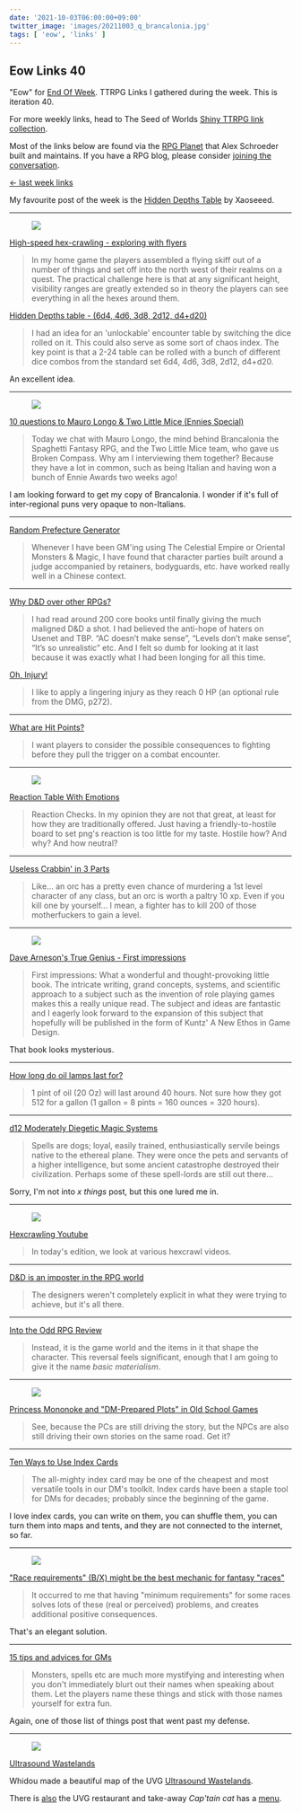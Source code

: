 ```yaml
---
date: '2021-10-03T06:00:00+09:00'
twitter_image: 'images/20211003_q_brancalonia.jpg'
tags: [ 'eow', 'links' ]
---
```


## Eow Links 40

"Eow" for [End Of Week](/#eow). TTRPG Links I gathered during the week. This is iteration 40.

For more weekly links, head to The Seed of Worlds [Shiny TTRPG link collection](https://seedofworlds.blogspot.com/search/label/weekly%20links).

Most of the links below are found via the [RPG Planet](https://campaignwiki.org/rpg/) that Alex Schroeder built and maintains. If you have a RPG blog, please consider [joining the conversation](https://campaignwiki.org/wiki/Planet/Please_join!).

[← last week links](20210925.html?t=Eow_Links_39&f=eow40)

My favourite post of the week is the [Hidden Depths Table](https://seedofworlds.blogspot.com/2021/10/hidden-depths-table-6d4-4d6-3d8-2d12.html) by Xaoseeed.

<hr/>

<figure class="right small">
<a href="https://seedofworlds.blogspot.com/2021/09/high-speed-hex-crawling-exploring-with.html"><img src="images/20211003_hispeed.jpg" loading="lazy" /></a>
<figcaption>
</figcaption>
</figure>

[High-speed hex-crawling - exploring with flyers](https://seedofworlds.blogspot.com/2021/09/high-speed-hex-crawling-exploring-with.html)

> In my home game the players assembled a flying skiff out of a number of things and set off into the north west of their realms on a quest. The practical challenge here is that at any significant height, visibility ranges are greatly extended so in theory the players can see everything in all the hexes around them.

[Hidden Depths table - (6d4, 4d6, 3d8, 2d12, d4+d20)](https://seedofworlds.blogspot.com/2021/10/hidden-depths-table-6d4-4d6-3d8-2d12.html)

> I had an idea for an 'unlockable' encounter table by switching the dice rolled on it. This could also serve as some sort of chaos index. The key point is that a 2-24 table can be rolled with a bunch of different dice combos from the standard set 6d4, 4d6, 3d8, 2d12, d4+d20.

An excellent idea.

<hr/>

<figure class="right small">
<a href="https://axianspice.blogspot.com/2021/10/10-questions-to-ennies-special-mauro.html"><img src="images/20211003_brancalonia.jpg" loading="lazy" /></a>
<figcaption>
</figcaption>
</figure>

[10 questions to Mauro Longo & Two Little Mice (Ennies Special)](https://axianspice.blogspot.com/2021/10/10-questions-to-ennies-special-mauro.html)

> Today we chat with Mauro Longo, the mind behind Brancalonia the Spaghetti Fantasy RPG, and the Two Little Mice team, who gave us Broken Compass. Why am I interviewing them together? Because they have a lot in common, such as being Italian and having won a bunch of Ennie Awards two weeks ago!

I am looking forward to get my copy of Brancalonia. I wonder if it's full of inter-regional puns very opaque to non-Italians.

<hr/>

[Random Prefecture Generator](https://celestialempire.blogspot.com/2015/11/random-prefecture-generator.html)

> Whenever I have been GM'ing using The Celestial Empire or Oriental Monsters & Magic, I have found that character parties built around a judge accompanied by retainers, bodyguards, etc. have worked really well in a Chinese context.

<hr/>

[Why D&D over other RPGs?](https://idiomdrottning.org/why-dnd)

> I had read around 200 core books until finally giving the much maligned D&D a shot. I had believed the anti-hope of haters on Usenet and TBP. “AC doesn’t make sense”, “Levels don’t make sense”, “It’s so unrealistic” etc. And I felt so dumb for looking at it last because it was exactly what I had been longing for all this time.

[Oh, Injury!](https://idiomdrottning.org/oh-injury)

> I like to apply a lingering injury as they reach 0 HP (an optional rule from the DMG, p272).

<hr/>

[What are Hit Points?](https://grumpywizard.home.blog/2021/09/30/what-are-hit-points/)

> I want players to consider the possible consequences to fighting before they pull the trigger on a combat encounter.

<hr/>

<figure class="right small">
<a href="https://archangelruling.blogfree.net/?t=6307528"><img src="images/20211003_cause.jpg" loading="lazy" /></a>
<figcaption>
</figcaption>
</figure>

[Reaction Table With Emotions](https://archangelruling.blogfree.net/?t=6307528)

> Reaction Checks. In my opinion they are not that great, at least for how they are traditionally offered. Just having a friendly-to-hostile board to set png's reaction is too little for my taste. Hostile how? And why? And how neutral?

<hr/>

[Useless Crabbin' in 3 Parts](https://savevspoison.blogspot.com/2021/09/useless-crabbin-in-3-parts.html)

> Like... an orc has a pretty even chance of murdering a 1st level character of any class, but an orc is worth a paltry 10 xp. Even if you kill one by yourself... I mean, a fighter has to kill 200 of those motherfuckers to gain a level.

<hr/>

<figure class="right small">
<a href="https://troglodynasty.blogspot.com/2021/09/dave-arnesons-true-genius-first.html"><img src="images/20211003_arneson.jpg" loading="lazy" /></a>
<figcaption>
</figcaption>
</figure>

[Dave Arneson's True Genius - First impressions](https://troglodynasty.blogspot.com/2021/09/dave-arnesons-true-genius-first.html)

> First impressions: What a wonderful and thought-provoking little book. The intricate writing, grand concepts, systems, and scientific approach to a subject such as the invention of role playing games makes this a really unique read. The subject and ideas are fantastic and I eagerly look forward to the expansion of this subject that hopefully will be published in the form of Kuntz' A New Ethos in Game Design.

That book looks mysterious.

<hr/>

[How long do oil lamps last for?](https://starmonkey.wordpress.com/2021/09/29/how-long-do-oil-lamps-last-for/)

> 1 pint of oil (20 Oz) will last around 40 hours. Not sure how they got 512 for a gallon (1 gallon = 8 pints = 160 ounces = 320 hours).

<hr/>

[d12 Moderately Diegetic Magic Systems](https://spiceomancy.blogspot.com/2021/09/d12-moderately-diegetic-magic-systems.html)

> Spells are dogs; loyal, easily trained, enthusiastically servile beings native to the ethereal plane. They were once the pets and servants of a higher intelligence, but some ancient catastrophe destroyed their civilization. Perhaps some of these spell-lords are still out there…

Sorry, I'm not into _x things_ post, but this one lured me in.

<hr/>

<figure class="right small">
<a href="https://thalianmusings.blogspot.com/2021/09/hexcrawling-youtube.html"><img src="images/20211003_oldworld.jpg" loading="lazy" /></a>
<figcaption>
</figcaption>
</figure>

[Hexcrawling Youtube](https://thalianmusings.blogspot.com/2021/09/hexcrawling-youtube.html)

> In today's edition, we look at various hexcrawl videos.

<hr/>

[D&D is an imposter in the RPG world](http://www.trollishdelver.com/2021/09/d-is-imposter-in-rpg-world.html)

> The designers weren't completely explicit in what they were trying to achieve, but it's all there.

<hr/>

[Into the Odd RPG Review](https://adventuresbuffo.blogspot.com/2021/09/into-odd-rpg-review.html)

> Instead, it is the game world and the items in it that shape the character.  This reversal feels significant, enough that I am going to give it the name _basic materialism_.

<hr/>

<figure class="right small">
<a href="https://knightattheopera.blogspot.com/2021/08/princess-mononoke-and-dm-prepared-plots.html"><img src="images/20211003_eboshi.jpg" loading="lazy" /></a>
<figcaption>
</figcaption>
</figure>

[Princess Mononoke and "DM-Prepared Plots" in Old School Games](https://knightattheopera.blogspot.com/2021/08/princess-mononoke-and-dm-prepared-plots.html)

> See, because the PCs are still driving the story, but the NPCs are also still driving their own stories on the same road. Get it?

<hr/>

[Ten Ways to Use Index Cards](https://slyflourish.com/ten_ways_to_use_index_cards.html)

> The all-mighty index card may be one of the cheapest and most versatile tools in our DM's toolkit. Index cards have been a staple tool for DMs for decades; probably since the beginning of the game.

I love index cards, you can write on them, you can shuffle them, you can turn them into maps and tents, and they are not connected to the internet, so far.

<hr/>

<figure class="right small">
<a href="https://methodsetmadness.blogspot.com/2021/09/race-requirements-bx-might-be-best.html"><img src="images/20211003_demihumans.jpg" loading="lazy" /></a>
<figcaption>
</figcaption>
</figure>

["Race requirements" (B/X) might be the best mechanic for fantasy "races"](https://methodsetmadness.blogspot.com/2021/09/race-requirements-bx-might-be-best.html)

> It occurred to me that having "minimum requirements" for some races solves lots of these (real or perceived) problems, and creates additional positive consequences.

That's an elegant solution.

<hr/>

[15 tips and advices for GMs](https://coloursofpentagrams.blogspot.com/2021/09/15-tips-and-advices-for-gms.html)

> Monsters, spells etc are much more mystifying and interesting when you don't immediately blurt out their names when speaking about them. Let the players name these things and stick with those names yourself for extra fun.

Again, one of those list of things post that went past my defense.

<hr/>

<figure class="right small">
<a href="https://www.whidou.fr/ultrasound-wastelands.html"><img src="images/20211003_uvg.jpg" loading="lazy" /></a>
<figcaption>
</figcaption>
</figure>

[Ultrasound Wastelands](https://www.whidou.fr/ultrasound-wastelands.html)

Whidou made a beautiful map of the UVG [Ultrasound Wastelands](https://www.whidou.fr/data/ultrasound_wastelands_en.pdf).

There is [also](https://www.whidou.fr/captain-cat.html) the UVG restaurant and take-away _Cap'tain cat_ has a [menu](https://www.whidou.fr/data/captain_cat_menu.pdf).

